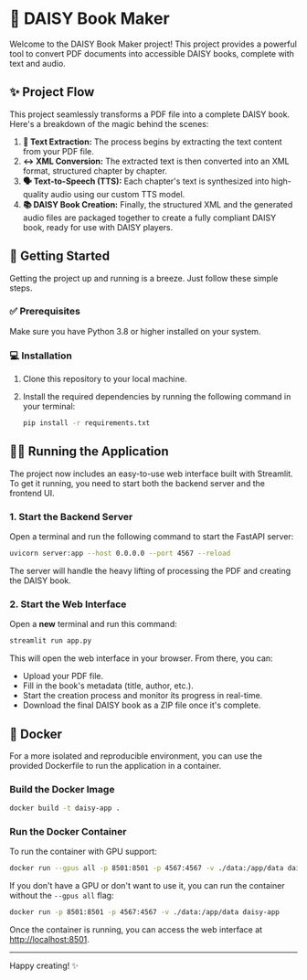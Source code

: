 # 📖 DAISY Book Maker

Welcome to the DAISY Book Maker project! This project provides a powerful tool to convert PDF documents into accessible DAISY books, complete with text and audio.

## ✨ Project Flow

This project seamlessly transforms a PDF file into a complete DAISY book. Here's a breakdown of the magic behind the scenes:

1.  **📄 Text Extraction:** The process begins by extracting the text content from your PDF file.
2.  **↔️ XML Conversion:** The extracted text is then converted into an XML format, structured chapter by chapter.
3.  **🗣️ Text-to-Speech (TTS):** Each chapter's text is synthesized into high-quality audio using our custom TTS model.
4.  **📚 DAISY Book Creation:** Finally, the structured XML and the generated audio files are packaged together to create a fully compliant DAISY book, ready for use with DAISY players.

## 🚀 Getting Started

Getting the project up and running is a breeze. Just follow these simple steps.

### ✅ Prerequisites

Make sure you have Python 3.8 or higher installed on your system.

### 💻 Installation

1.  Clone this repository to your local machine.
2.  Install the required dependencies by running the following command in your terminal:

    ```bash
    pip install -r requirements.txt
    ```

## 🏃‍➡️ Running the Application

The project now includes an easy-to-use web interface built with Streamlit. To get it running, you need to start both the backend server and the frontend UI.

### 1. Start the Backend Server

Open a terminal and run the following command to start the FastAPI server:

```bash
uvicorn server:app --host 0.0.0.0 --port 4567 --reload
```

The server will handle the heavy lifting of processing the PDF and creating the DAISY book.

### 2. Start the Web Interface

Open a **new** terminal and run this command:

```bash
streamlit run app.py
```

This will open the web interface in your browser. From there, you can:

-   Upload your PDF file.
-   Fill in the book's metadata (title, author, etc.).
-   Start the creation process and monitor its progress in real-time.
-   Download the final DAISY book as a ZIP file once it's complete.

## 🐳 Docker

For a more isolated and reproducible environment, you can use the provided Dockerfile to run the application in a container.

### Build the Docker Image

```bash
docker build -t daisy-app .
```

### Run the Docker Container

To run the container with GPU support:

```bash
docker run --gpus all -p 8501:8501 -p 4567:4567 -v ./data:/app/data daisy-app
```

If you don't have a GPU or don't want to use it, you can run the container without the `--gpus all` flag:

```bash
docker run -p 8501:8501 -p 4567:4567 -v ./data:/app/data daisy-app
```

Once the container is running, you can access the web interface at [http://localhost:8501](http://localhost:8501).

---

Happy creating! ✨